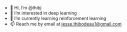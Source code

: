 - 👋 Hi, I’m @thibj
- 👀 I’m interested in deep learning
- 🌱 I’m currently learning reinforcement learning
- 📫 Reach me by email at jesse.thibodeau1@gmail.com

<!---
thibj/thibj is a ✨ special ✨ repository because its `README.md` (this file) appears on your GitHub profile.
You can click the Preview link to take a look at your changes.
--->
